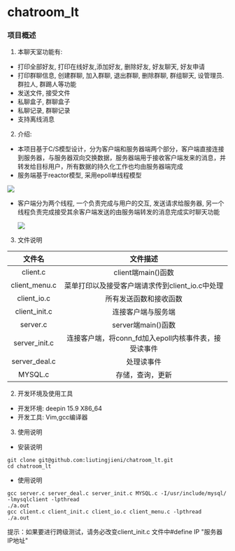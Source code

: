 # chatroom_lt
### 项目概述
1. 本聊天室功能有: 
- 打印全部好友, 打印在线好友,添加好友, 删除好友, 好友聊天, 好友申请
- 打印群聊信息, 创建群聊, 加入群聊, 退出群聊, 删除群聊, 群组聊天, 设管理员. 群拉人, 群踢人等功能
- 发送文件, 接受文件
- 私聊盒子, 群聊盒子 
- 私聊记录, 群聊记录
- 支持离线消息
2. 介绍:
- 本项目基于C/S模型设计，分为客户端和服务器端两个部分，客户端直接连接到服务器，与服务器双向交换数据，服务器端用于接收客户端发来的消息，并转发给目标用户，所有数据的持久化工作也均由服务器端完成
- 服务端基于reactor模型, 采用epoll单线程模型

![](/home/lt/Desktop/深度截图_选择区域_20201205221414.png)

- 客户端分为两个线程, 一个负责完成与用户的交互, 发送请求给服务器, 另一个线程负责完成接受其余客户端发送的由服务端转发的消息完成实时聊天功能

  ![](/home/lt/Desktop/深度截图_选择区域_20201205221422.png)
 

3. 文件说明

| 文件名 |                       文件描述                       |
| :-----------------------: | :--------------------------------------------------: |
|         client.c              |                  client端main()函数                  |
|       client_menu.c           |   菜单打印以及接受客户端请求传到client_io.c中处理    |
|        client_io.c            |                所有发送函数和接收函数                |
|       client_init.c           |                  连接客户端与服务端                  |
|         server.c              |                  server端main()函数                  |
|       server_init.c           | 连接客户端，将conn_fd加入epoll内核事件表，接受读事件 |
|       server_deal.c           |                      处理读事件                      |
|          MYSQL.c              |                   存储，查询，更新                   |


2. 开发环境及使用工具
- 开发环境: deepin 15.9 X86_64
- 开发工具: Vim,gcc编译器

3. 使用说明
- 安装说明
```
git clone git@github.com:liutingjieni/chatroom_lt.git
cd chatroom_lt
```
- 使用说明
```
gcc server.c server_deal.c server_init.c MYSQL.c -I/usr/include/mysql/ -lmysqlclient -lpthread
./a.out
gcc client.c client_init.c client_io.c client_menu.c -lpthread
./a.out
```

提示：如果要进行跨级测试，请务必改变client_init.c 文件中#define IP "服务器IP地址"
